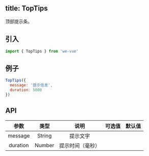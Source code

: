 title: TopTips
---
顶部提示条。

## 引入

```js
import { TopTips } from 'we-vue'
```

## 例子

```js
TopTips({
  message: '提示信息',
  duration: 5000
})
```

## API

|   参数   |   类型    |   说明   | 可选值  |  默认值  |
| :----: | :-----: | :----: | :--: | :---: |
| message  | String  |  提示文字   |      |       |
| duration  | Number  |  提示时间（毫秒）   |      |       |
